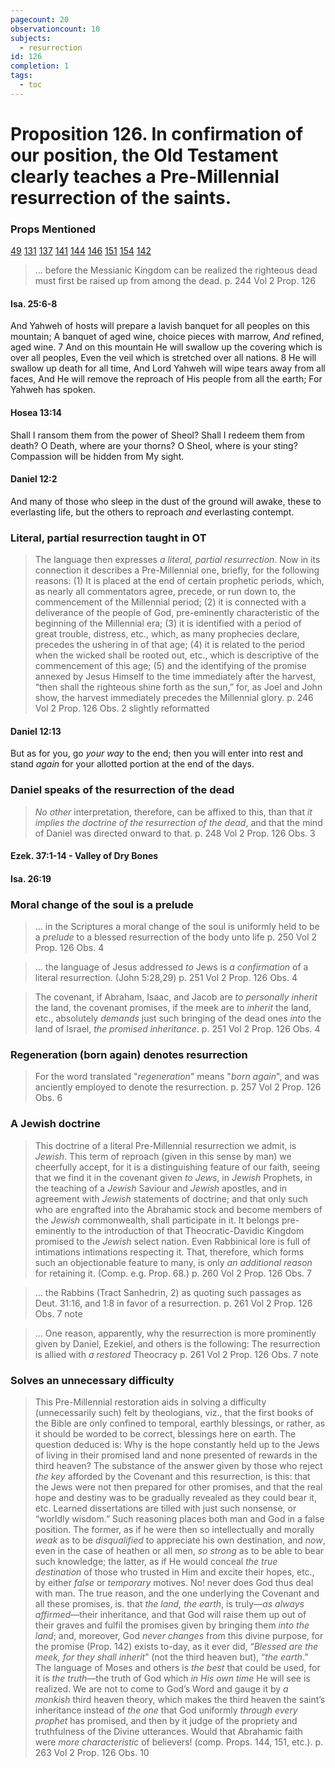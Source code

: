 ```yaml
---
pagecount: 20
observationcount: 10
subjects:
  - resurrection
id: 126
completion: 1
tags:
  - toc
---
```

# Proposition 126. In confirmation of our position, the Old Testament clearly teaches a Pre-Millennial resurrection of the saints.
### Props Mentioned
[49](Proposition%2049.%20The%20covenants%20being%20in%20Revelation,%20the%20foundation%20of%20the%20Kingdom,%20must%20first%20be%20received%20and%20appreciated..md) [131](Proposition%20131.%20This%20Kingdom%20embraces%20the%20visible%20reign%20of%20Jesus,%20the%20Christ,%20here%20on%20earth..md) [137](Proposition%20137.%20This%20doctrine%20of%20the%20Kingdom%20sustained%20by%20the%20phrase%20“the%20world%20to%20come.”.md) [141](Proposition%20141.%20This%20Kingdom%20necessarily%20united%20with%20the%20perpetuity%20of%20the%20earth..md) [144](Proposition%20144.%20This%20Kingdom%20embraces%20“the%20times%20of%20refreshing”%20and%20“the%20times%20of%20the%20restitution%20of%20all%20things%20mentioned,%20Acts%203%2019-21..md) [146](Proposition%20146.%20This%20Kingdom%20is%20associated%20with%20the%20deliverance%20of%20creation..md) [151](Proposition%20151.%20This%20Kingdom%20is%20identified%20with,%20“the%20new%20heavens%20and%20new%20earth,”%20of%20Isa.%2065%2017%20and%2066%2022,%20of%202%20Pet.%203%2013,%20and%20of%20Rev.%2021%201..md) [154](Proposition%20154.%20This%20Theocratic%20Kingdom%20includes%20the%20visible%20reign%20of%20the%20risen%20and%20glorified%20saints%20here%20on%20the%20earth..md) [142](Proposition%20142.%20The%20Kingdom%20being%20related%20to%20the%20earth%20(extending%20over%20it),%20and%20involving%20the%20res.%20of%20the%20saints%20(in%20order%20to%20inherit%20it),%20is%20sustained%20by%20the%20promise%20to%20the%20saints%20of%20their%20inheriting%20the%20earth..md) 

>... before the Messianic Kingdom can be realized the righteous dead must first be raised up from among the dead.
>p. 244 Vol 2 Prop. 126
#### Isa. 25:6-8
And Yahweh of hosts will prepare a lavish banquet for all peoples on this mountain;
A banquet of aged wine, choice pieces with marrow,
_And_ refined, aged wine.
7 And on this mountain He will swallow up the covering which is over all peoples,
Even the veil which is stretched over all nations.
8 He will swallow up death for all time,
And Lord Yahweh will wipe tears away from all faces,
And He will remove the reproach of His people from all the earth;
For Yahweh has spoken.
#### Hosea 13:14
Shall I ransom them from the power of Sheol?
Shall I redeem them from death?
O Death, where are your thorns?
O Sheol, where is your sting?
Compassion will be hidden from My sight.
#### Daniel 12:2
And many of those who sleep in the dust of the ground will awake, these to everlasting life, but the others to reproach _and_ everlasting contempt.
### Literal, partial resurrection taught in OT
>The language then expresses *a literal, partial resurrection*. Now in its connection it describes a Pre-Millennial one, briefly, for the following reasons: 
>	(1) It is placed at the end of certain prophetic periods, which, as nearly all commentators agree, precede, or run down to, the commencement of the Millennial period; 
>	(2) it is connected with a deliverance of the people of God, pre-eminently characteristic of the beginning of the Millennial era; 
>	(3) it is identified with a period of great trouble, distress, etc., which, as many prophecies declare, precedes the ushering in of that age; 
>	(4) it is related to the period when the wicked shall be rooted out, etc., which is descriptive of the commencement of this age; 
>	(5) and the identifying of the promise annexed by Jesus Himself to the time immediately after the harvest, “then shall the righteous shine forth as the sun,” for, as Joel and John show, the harvest immediately precedes the Millennial glory.
>p. 246 Vol 2 Prop. 126 Obs. 2 slightly reformatted
#### Daniel 12:13
But as for you, go _your way_ to the end; then you will enter into rest and stand _again_ for your allotted portion at the end of the days.
### Daniel speaks of the resurrection of the dead
>*No other* interpretation, therefore, can be affixed to this, than that *it implies the doctrine of the resurrection of the dead*, and that the mind of Daniel was directed onward to that.
>p. 248 Vol 2 Prop. 126 Obs. 3
#### Ezek. 37:1-14 - Valley of Dry Bones
#### Isa. 26:19
### Moral change of the soul is a prelude
>... in the Scriptures a moral change of the soul is uniformly held to be a *prelude* to a blessed resurrection of the body unto life
>p. 250 Vol 2 Prop. 126 Obs. 4

>... the language of Jesus addressed *to* Jews is *a confirmation* of a literal resurrection. (John 5:28,29)
>p. 251 Vol 2 Prop. 126 Obs. 4

>The covenant, if Abraham, Isaac, and Jacob are *to personally inherit* the land, the covenant promises, if the meek are to *inherit* the land, etc., absolutely *demands* just such bringing of the dead ones *into* the land of Israel, *the promised inheritance*.
>p. 251 Vol 2 Prop. 126 Obs. 4
### Regeneration (born again) denotes resurrection
>For the word translated "*regeneration*" means "*born again*", and was anciently employed to denote the resurrection.
>p. 257 Vol 2 Prop. 126 Obs. 6
### A Jewish doctrine
>This doctrine of a literal Pre-Millennial resurrection we admit, is *Jewish*. This term of reproach (given in this sense by man) we cheerfully accept, for it is a distinguishing feature of our faith, seeing that we find it in the covenant given *to Jews*, in *Jewish* Prophets, in the teaching of a *Jewish* Saviour and *Jewish* apostles, and in agreement with *Jewish* statements of doctrine; and that only such who are engrafted into the Abrahamic stock and become members of the *Jewish* commonwealth, shall participate in it. It belongs pre-eminently to the introduction of that Theocratic-Davidic Kingdom promised to the *Jewish* select nation. Even Rabbinical lore is full of intimations intimations respecting it. That, therefore, which forms such an objectionable feature to many, is only *an additional reason* for retaining it. (Comp. e.g. Prop. 68.)
>p. 260 Vol 2 Prop. 126 Obs. 7

>... the Rabbins (Tract Sanhedrin, 2) as quoting such passages as Deut. 31:16, and 1:8 in favor of a resurrection.
>p. 261 Vol 2 Prop. 126 Obs. 7 note

>... One reason, apparently, why the resurrection is more prominently given by Daniel, Ezekiel, and others is the following: The resurrection is allied with *a restored* Theocracy
>p. 261 Vol 2 Prop. 126 Obs. 7 note
### Solves an unnecessary difficulty
>This Pre-Millennial restoration aids in solving a difficulty (unnecessarily such) felt by theologians, viz., that the first books of the Bible are only confined to temporal, earthly blessings, or rather, as it should be worded to be correct, blessings here on earth. The question deduced is: Why is the hope constantly held up to the Jews of living in their promised land and none presented of rewards in the third heaven? The substance of the answer given by those who reject *the key* afforded by the Covenant and this resurrection, is this: that the Jews were not then prepared for other promises, and that the real hope and destiny was to be gradually revealed as they could bear it, etc. Learned dissertations are tilled with just such nonsense, or “worldly wisdom.” Such reasoning places both man and God in a false position. The former, as if he were then so intellectually and morally *weak* as to be *disqualified* to appreciate his own destination, and *now*, even in the case of heathen or all men, *so strong* as to be able to bear such knowledge; the latter, as if He would conceal *the true destination* of those who trusted in Him and excite their hopes, etc., by either *false* or *temporary* motives. No! never does God thus deal with man. The true reason, and the one underlying the Covenant and all these promises, is. that *the land, the earth*, is truly—*as always affirmed*—their inheritance, and that God will raise them up out of their graves and fulfil the promises given by bringing them *into the land*; and, moreover, God *never changes* from this divine purpose, for the promise (Prop. 142) exists to-day, as it ever did, “*Blessed are the meek, for they shall inherit*” (not the third heaven but), “*the earth*.” The language of Moses and others is *the best* that could be used, for it is *the truth*—the truth of God which *in His own time* He will see is realized. We are not to come to God’s Word and gauge it by *a monkish* third heaven theory, which makes the third heaven the saint’s inheritance instead of *the one* that God uniformly *through every prophet* has promised, and then by it judge of the propriety and truthfulness of the Divine utterances. Would that Abrahamic faith were *more characteristic* of believers! (comp. Props. 144, 151, etc.).
>p. 263 Vol 2 Prop. 126 Obs. 10



